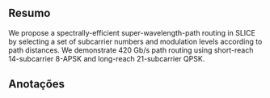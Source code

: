 ## Resumo

We propose a spectrally-efficient super-wavelength-path routing in SLICE by selecting a set of subcarrier numbers and modulation levels according to path distances. We demonstrate 420 Gb/s path routing using short-reach 14-subcarrier 8-APSK and long-reach 21-subcarrier QPSK.


## Anotações

